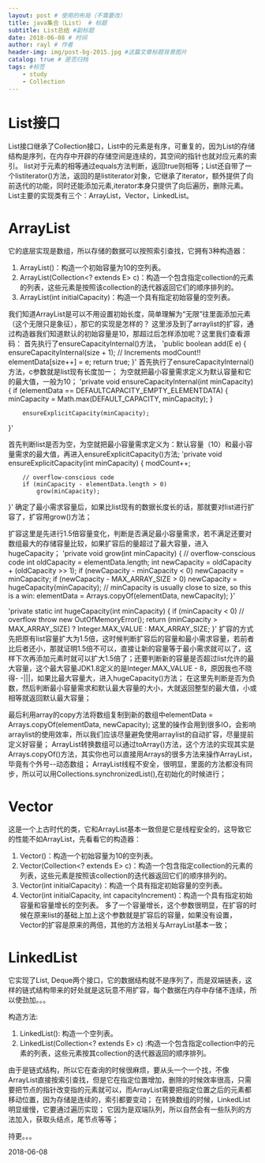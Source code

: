 ```yaml
--- 
layout: post # 使用的布局（不需要改） 
title: java集合（List） # 标题 
subtitle: List总结 #副标题 
date: 2018-06-08 # 时间 
author: rayl # 作者 
header-img: img/post-bg-2015.jpg #这篇文章标题背景图片 
catalog: true # 是否归档 
tags: #标签
    - study
    - Collection
---
```


# List接口
List接口继承了Collection接口，List中的元素是有序，可重复的，因为List的存储结构是序列，在内存中开辟的存储空间是连续的，其空间的指针也就对应元素的索引。
list对于元素的相等通过equals方法判断，返回true则相等；List还自带了一个listiterator()方法，返回的是listiterator对象，它继承了iterator，额外提供了向前迭代的功能，同时还能添加元素,iterator本身只提供了向后遍历，删除元素。
List主要的实现类有三个：ArrayList，Vector，LinkedList。

# ArrayList
它的底层实现是数组，所以存储的数据可以按照索引查找，它拥有3种构造器：
1. ArrayList()：构造一个初始容量为10的空列表。
2. ArrayList(Collection<? extends E> c)：构造一个包含指定collection的元素的列表，这些元素是按照该collection的迭代器返回它们的顺序排列的。
3. ArrayList(int initialCapacity)：构造一个具有指定初始容量的空列表。

我们知道ArrayList是可以不用设置初始长度，简单理解为“无限”往里面添加元素（这个无限只是象征），那它的实现是怎样的？
这里涉及到了arraylist的扩容，通过构造器我们知道默认的初始容量是10，那超过后怎样添加呢？这里我们查看源码：
首先执行了ensureCapacityInternal()方法，
'public boolean add(E e) {
        ensureCapacityInternal(size + 1);  // Increments modCount!!
        elementData[size++] = e;
        return true;
}'
首先执行了ensureCapacityInternal()方法，c参数就是list现有长度加一；
为空就把最小容量需求定义为默认容量和它的最大值，一般为10；
'private void ensureCapacityInternal(int minCapacity) {
        if (elementData == DEFAULTCAPACITY_EMPTY_ELEMENTDATA) {
            minCapacity = Math.max(DEFAULT_CAPACITY, minCapacity);
        }

        ensureExplicitCapacity(minCapacity);
}'

首先判断list是否为空，为空就把最小容量需求定义为：默认容量（10）和最小容量需求的最大值，再进入ensureExplicitCapacity()方法;
'private void ensureExplicitCapacity(int minCapacity) {
        modCount++;

        // overflow-conscious code
        if (minCapacity - elementData.length > 0)
            grow(minCapacity);
}'
确定了最小需求容量后，如果比list现有的数据长度长的话，那就要对list进行扩容了，扩容用grow()方法；

扩容这里是先进行1.5倍容量变化，判断是否满足最小容量需求，若不满足还要对数组最大的存储容量比较，如果扩容后的量超过了最大容量，进入hugeCapacity；
'private void grow(int minCapacity) {
        // overflow-conscious code
        int oldCapacity = elementData.length;
        int newCapacity = oldCapacity + (oldCapacity >> 1);
        if (newCapacity - minCapacity < 0)
            newCapacity = minCapacity;
        if (newCapacity - MAX_ARRAY_SIZE > 0)
            newCapacity = hugeCapacity(minCapacity);
        // minCapacity is usually close to size, so this is a win:
        elementData = Arrays.copyOf(elementData, newCapacity);
}'

'private static int hugeCapacity(int minCapacity) {
        if (minCapacity < 0) // overflow
            throw new OutOfMemoryError();
        return (minCapacity > MAX_ARRAY_SIZE) ?
            Integer.MAX_VALUE :
            MAX_ARRAY_SIZE;
}'
扩容的方式先把原有list容量扩大为1.5倍，这时候判断扩容后的容量和最小需求容量，若前者比后者还小，那就证明1.5倍不可以，直接让新的容量等于最小需求就可以了，这样下次再添加元素时就可以扩大1.5倍了；还要判断新的容量是否超过list允许的最大容量，这个最大容量JDK1.8定义的是Integer.MAX_VALUE - 8，原因我也不晓得- -|||，如果比最大容量大，进入hugeCapacity()方法；
在这里先判断是否为负数，然后判断最小容量需求和默认最大容量的大小，大就返回整型的最大值，小或相等就返回默认最大容量；
    
最后利用array的copy方法将数组复制到新的数组中elementData = Arrays.copyOf(elementData, newCapacity);
这里的操作会用到很多IO，会影响arraylist的使用效率，所以我们应该尽量避免使用arraylist的自动扩容，尽量提前定义好容量；
ArrayList转换数组可以通过toArray()方法，这个方法的实现其实是 Arrays.copyOf()方法，其实你也可以直接用Arrays的很多方法来操作ArrayList，毕竟有个外号--动态数组；
ArrayList线程不安全，很明显，里面的方法都没有同步，所以可以用Collections.synchronizedList(),在初始化的时候进行；


# Vector
这是一个上古时代的类，它和ArrayList基本一致但是它是线程安全的，这导致它的性能不如ArrayList，先看看它的构造器：
1. Vector()：构造一个初始容量为10的空列表。
2. Vector(Collection<? extends E> c)：构造一个包含指定collection的元素的列表，这些元素是按照该collection的迭代器返回它们的顺序排列的。
3. Vector(int initialCapacity)：构造一个具有指定初始容量的空列表。
4. Vector(int initialCapacity, int capacityIncrement)：构造一个具有指定初始容量和容量增长的空列表。
多了一个容量增长，这个参数很明显，在扩容的时候在原来list的基础上加上这个参数就是扩容后的容量，如果没有设置，Vector的扩容是原来的两倍，其他的方法相关与ArrayList基本一致；

# LinkedList
它实现了List<E>, Deque<E>两个接口，它的数据结构就不是序列了，而是双端链表，这样的链式结构带来的好处就是这玩意不用扩容，每个数据在内存中存储不连续，所以使劲加。。。

构造方法:
1. LinkedList(): 构造一个空列表。
2. LinkedList(Collection<? extends E> c) :构造一个包含指定collection中的元素的列表，这些元素按其collection的迭代器返回的顺序排列。

由于是链式结构，所以它在查询的时候很麻烦，要从头一个一个找，不像ArrayList直接按索引查找，但是它在指定位置增加，删除的时候效率很高，只需要把节点的指针改变指的元素就可以，而ArrayList需要把指定位置之后的元素都移动位置，因为存储是连续的，索引都要变动；
在转换数组的时候，LinkedList明显缓慢，它要通过遍历实现；
它因为是双端队列，所以自然会有一些队列的方法加入，获取头结点，尾节点等等；

持更。。。

2018-06-08
